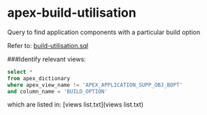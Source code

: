 apex-build-utilisation
======================

Query to find application components with a particular build option

Refer to: [build-utilisation.sql](build-utilisation.sql)

###Identify relevant views:

```sql
select *
from apex_dictionary
where apex_view_name != 'APEX_APPLICATION_SUPP_OBJ_BOPT'
and column_name = 'BUILD_OPTION'
```

which are listed in: [views list.txt](views list.txt)
